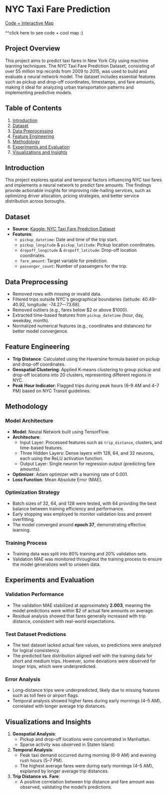 # NYC Taxi Fare Prediction

[Code + Interactive Map](https://colab.research.google.com/drive/1NbVej17dU3F77fUJUSgj78Tpevp0h7In?usp=sharing)

^^click here to see code + cool map :)



## Project Overview
This project aims to predict taxi fares in New York City using machine learning techniques. The NYC Taxi Fare Prediction Dataset, consisting of over 55 million trip records from 2009 to 2015, was used to build and evaluate a neural network model. The dataset includes essential features such as pickup and drop-off coordinates, timestamps, and fare amounts, making it ideal for analyzing urban transportation patterns and implementing predictive models.

## Table of Contents
1. [Introduction](#introduction)
2. [Dataset](#dataset)
3. [Data Preprocessing](#data-preprocessing)
4. [Feature Engineering](#feature-engineering)
5. [Methodology](#methodology)
6. [Experiments and Evaluation](#experiments-and-evaluation)
7. [Visualizations and Insights](#visualizations-and-insights)


## Introduction
This project explores spatial and temporal factors influencing NYC taxi fares and implements a neural network to predict fare amounts. The findings provide actionable insights for improving ride-hailing services, such as optimizing driver allocation, pricing strategies, and better service distribution across boroughs.

## Dataset
- **Source**: [Kaggle: NYC Taxi Fare Prediction Dataset](https://www.kaggle.com/competitions/new-york-city-taxi-fare-prediction)
- **Features**:
  - `pickup_datetime`: Date and time of the trip start.
  - `pickup_longitude` & `pickup_latitude`: Pickup location coordinates.
  - `dropoff_longitude` & `dropoff_latitude`: Drop-off location coordinates.
  - `fare_amount`: Target variable for prediction.
  - `passenger_count`: Number of passengers for the trip.

## Data Preprocessing
- Removed rows with missing or invalid data.
- Filtered trips outside NYC's geographical boundaries (latitude: 40.49–40.92, longitude: -74.27–-73.68).
- Removed outliers (e.g., fares below $2 or above $1000).
- Extracted time-based features from `pickup_datetime` (hour, day, weekday, month).
- Normalized numerical features (e.g., coordinates and distances) for better model convergence.

## Feature Engineering
- **Trip Distance**: Calculated using the Haversine formula based on pickup and drop-off coordinates.
- **Geospatial Clustering**: Applied K-means clustering to group pickup and drop-off locations into 20 clusters, representing different regions in NYC.
- **Peak Hour Indicator**: Flagged trips during peak hours (6–9 AM and 4–7 PM) based on NYC Transit guidelines.

## Methodology
### Model Architecture
- **Model**: Neural Network built using TensorFlow.
- **Architecture**:
  - Input Layer: Processed features such as `trip_distance`, clusters, and time-based features.
  - Three Hidden Layers: Dense layers with 128, 64, and 32 neurons, each using the ReLU activation function.
  - Output Layer: Single neuron for regression output (predicting fare amounts).
- **Optimizer**: Adam optimizer with a learning rate of 0.001.
- **Loss Function**: Mean Absolute Error (MAE).

### Optimization Strategy
- Batch sizes of 32, 64, and 128 were tested, with 64 providing the best balance between training efficiency and performance.
- Early stopping was employed to monitor validation loss and prevent overfitting.
- The model converged around **epoch 37**, demonstrating effective learning.

### Training Process
- Training data was split into 80% training and 20% validation sets.
- Validation MAE was monitored throughout the training process to ensure the model generalizes well to unseen data.

## Experiments and Evaluation
### Validation Performance
- The validation MAE stabilized at approximately **2.003**, meaning the model predictions were within $2 of actual fare amounts on average.
- Residual analysis showed that fares generally increased with trip distance, consistent with real-world expectations.

### Test Dataset Predictions
- The test dataset lacked actual fare values, so predictions were analyzed for logical consistency.
- The predicted fare distribution aligned well with the training data for short and medium trips. However, some deviations were observed for longer trips, which were underpredicted.

### Error Analysis
- Long-distance trips were underpredicted, likely due to missing features such as toll fees or airport flags.
- Temporal analysis showed higher fares during early mornings (4–5 AM), correlated with longer average trip distances.

## Visualizations and Insights
1. **Geospatial Analysis**:
   - Pickup and drop-off locations were concentrated in Manhattan.
   - Sparse activity was observed in Staten Island.
2. **Temporal Analysis**:
   - Peak taxi demand occurred during morning (6–9 AM) and evening rush hours (5–7 PM).
   - The highest average fares were during early mornings (4–5 AM), explained by longer average trip distances.
3. **Trip Distance vs. Fare**:
   - A positive correlation between trip distance and fare amount was observed, validating the model’s predictions.


